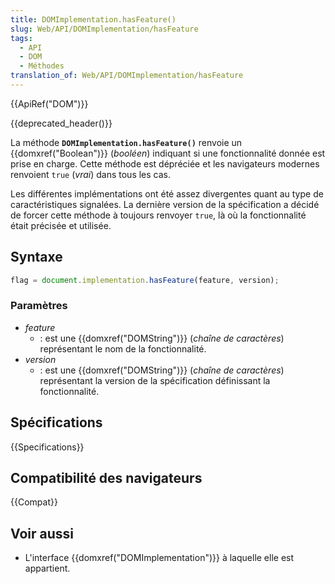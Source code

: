```yaml
---
title: DOMImplementation.hasFeature()
slug: Web/API/DOMImplementation/hasFeature
tags:
  - API
  - DOM
  - Méthodes
translation_of: Web/API/DOMImplementation/hasFeature
---
```

{{ApiRef("DOM")}}

{{deprecated_header()}}

La méthode **`DOMImplementation.hasFeature()`** renvoie un {{domxref("Boolean")}} (_booléen_) indiquant si une fonctionnalité donnée est prise en charge. Cette méthode est dépréciée et les navigateurs modernes renvoient `true` (_vrai_) dans tous les cas.

Les différentes implémentations ont été assez divergentes quant au type de caractéristiques signalées. La dernière version de la spécification a décidé de forcer cette méthode à toujours renvoyer `true`, là où la fonctionnalité était précisée et utilisée.

## Syntaxe

```js
flag = document.implementation.hasFeature(feature, version);
```

### Paramètres

- _feature_
  - : est une {{domxref("DOMString")}} (_chaîne de caractères_) représentant le nom de la fonctionnalité.
- _version_
  - : est une {{domxref("DOMString")}} (_chaîne de caractères_) représentant la version de la spécification définissant la fonctionnalité.

## Spécifications

{{Specifications}}

## Compatibilité des navigateurs

{{Compat}}

## Voir aussi

- L'interface {{domxref("DOMImplementation")}} à laquelle elle est appartient.
